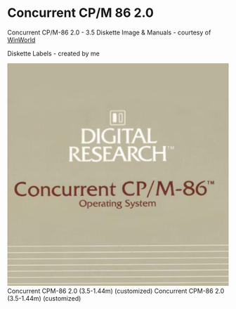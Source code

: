 # Concurrent CP/M 86 2.0
Concurrent CP/M-86 2.0 - 3.5 Diskette Image & Manuals - courtesy of [WinWorld](https://winworldpc.com/download/40c3b55d-c38a-18c3-9a11-c3a4e284a2ef)

Diskette Labels - created by me

![disk label](https://github.com/ifknot/Concurrent-CP-M-86-2.0-/blob/master/concurrent%20cpm%2086%20disk%20label.png)
Concurrent CPM-86 2.0 (3.5-1.44m) (customized)
Concurrent CPM-86 2.0 (3.5-1.44m) (customized)
